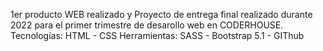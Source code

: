 1er producto WEB realizado y Proyecto de entrega final realizado durante 2022 para el primer trimestre de desarollo web en CODERHOUSE.
Tecnologías: HTML - CSS 
Herramientas: SASS - Bootstrap 5.1 - GIThub
